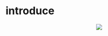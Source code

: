 # introduce

<div align=center>

<a href="https://hits.seeyoufarm.com"/><img src="https://hits.seeyoufarm.com/api/count/incr/badge.svg?url=https://github.com/eona1301/introduce"/></a>

</div>
